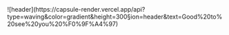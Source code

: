 <div>
  ![header](https://capsule-render.vercel.app/api?type=waving&color=gradient&height=300&section=header&text=Good%20to%20see%20you%20%F0%9F%A4%97)

  <!--![header](https://capsule-render.vercel.app/api?type=waving&color=gradient&height=300&section=header&text=Hey%20there!%20👋)-->
</div>

<div>

</div>


